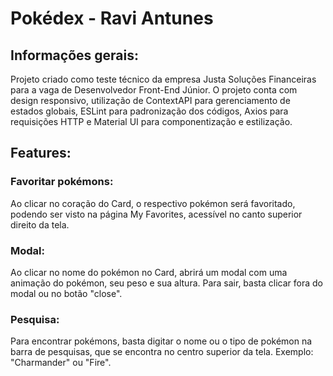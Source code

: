 # Pokédex - Ravi Antunes

## Informações gerais:

Projeto criado como teste técnico da empresa Justa Soluções Financeiras para a vaga de Desenvolvedor Front-End Júnior. O projeto conta com design responsivo, utilização de ContextAPI para gerenciamento de estados globais, ESLint para padronização dos códigos, Axios para requisições HTTP e Material UI para componentização e estilização.

## Features:

### Favoritar pokémons:
Ao clicar no coração do Card, o respectivo pokémon será favoritado, podendo ser visto na página My Favorites, acessível no canto superior direito da tela.

### Modal:
Ao clicar no nome do pokémon no Card, abrirá um modal com uma animação do pokémon, seu peso e sua altura. Para sair, basta clicar fora do modal ou no botão "close".

### Pesquisa:
Para encontrar pokémons, basta digitar o nome ou o tipo de pokémon na barra de pesquisas, que se encontra no centro superior da tela. Exemplo: "Charmander" ou "Fire".